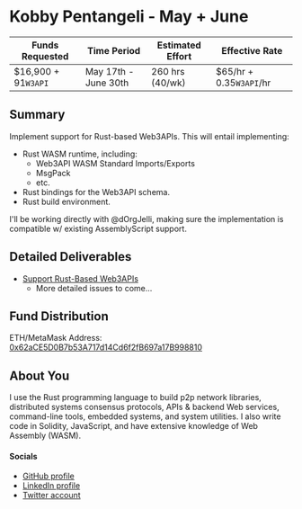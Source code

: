 # Kobby Pentangeli - May + June

| Funds Requested | Time Period | Estimated Effort | Effective Rate |
|-|-|-|-|
| $16,900 + 91`W3API` | May 17th - June 30th | 260 hrs (40/wk) | $65/hr + 0.35`W3API`/hr |

## Summary

Implement support for Rust-based Web3APIs. This will entail implementing:
- Rust WASM runtime, including: 
    - Web3API WASM Standard Imports/Exports
    - MsgPack
    - etc.
- Rust bindings for the Web3API schema.
- Rust build environment.

I'll be working directly with @dOrgJelli, making sure the implementation is compatible w/ existing AssemblyScript support.

## Detailed Deliverables

- [Support Rust-Based Web3APIs](https://github.com/Web3-API/monorepo/issues/217)
    - More detailed issues to come...

## Fund Distribution

ETH/MetaMask Address: [0x62aCE5D0B7b53A717d14Cd6f2fB697a17B998810](https://etherscan.io/address/0x62ace5d0b7b53a717d14cd6f2fb697a17b998810)

## About You

I use the Rust programming language to build p2p network libraries, distributed systems consensus protocols, APIs & backend Web services, command-line tools, embedded systems, and system utilities. I also write code in Solidity, JavaScript, and have extensive knowledge of Web Assembly (WASM).

#### Socials
- [GitHub profile](https://github.com/kobby-pentangeli)
- [LinkedIn profile](https://www.linkedin.com/in/kobbypentangeli/)
- [Twitter account](https://twitter.com/donpentangeli)
